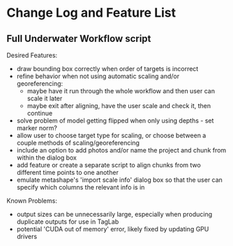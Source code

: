 # Change Log and Feature List

## Full Underwater Workflow script

Desired Features:
- draw bounding box correctly when order of targets is incorrect
- refine behavior when not using automatic scaling and/or georeferencing:
    - maybe have it run through the whole workflow and then user can scale it later
    - maybe exit after aligning, have the user scale and check it, then continue
- solve problem of model getting flipped when only using depths - set marker norm?
- allow user to choose target type for scaling, or choose between a couple methods of scaling/georeferencing
- include an option to add photos and/or name the project and chunk from within the dialog box
- add feature or create a separate script to align chunks from two different time points to one another
- emulate metashape's 'import scale info' dialog box so that the user can specify which columns the relevant info is in

Known Problems:
- output sizes can be unnecessarily large, especially when producing duplicate outputs for use in TagLab
- potential 'CUDA out of memory' error, likely fixed by updating GPU drivers
